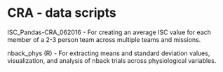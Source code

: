 # CRA - data scripts

ISC_Pandas-CRA_062016 - For creating an average ISC value for each member of a 2-3 person team
across multiple teams and missions.

nback_phys (R) - For extracting means and standard deviation values, visualization, and analysis of nback trials across physiological variables. 
